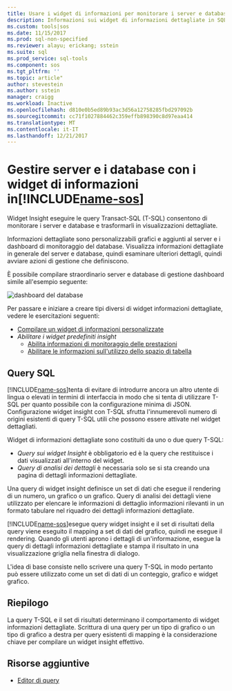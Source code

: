 ```yaml
---
title: Usare i widget di informazioni per monitorare i server e database in SQL Operations Studio (preview) | Documenti Microsoft
description: Informazioni sui widget di informazioni dettagliate in SQL Operations Studio (preview).
ms.custom: tools|sos
ms.date: 11/15/2017
ms.prod: sql-non-specified
ms.reviewer: alayu; erickang; sstein
ms.suite: sql
ms.prod_service: sql-tools
ms.component: sos
ms.tgt_pltfrm: ''
ms.topic: article"
author: stevestein
ms.author: sstein
manager: craigg
ms.workload: Inactive
ms.openlocfilehash: d810e0b5ed89b93ac3d56a12758285fbd297092b
ms.sourcegitcommit: cc71f1027884462c359effb898390c8d97eaa414
ms.translationtype: MT
ms.contentlocale: it-IT
ms.lasthandoff: 12/21/2017
---
```

# <a name="manage-servers-and-databases-with-insight-widgets-in-includename-sosincludesname-sos-shortmd"></a>Gestire server e i database con i widget di informazioni in[!INCLUDE[name-sos](../includes/name-sos-short.md)]

Widget Insight eseguire le query Transact-SQL (T-SQL) consentono di monitorare i server e database e trasformarli in visualizzazioni dettagliate. 

Informazioni dettagliate sono personalizzabili grafici e aggiunti al server e i dashboard di monitoraggio del database. Visualizza informazioni dettagliate in generale del server e database, quindi esaminare ulteriori dettagli, quindi avviare azioni di gestione che definiscono. 

È possibile compilare straordinario server e database di gestione dashboard simile all'esempio seguente:

![dashboard del database](media/insight-widgets/database-dashboard.png)


Per passare e iniziare a creare tipi diversi di widget informazioni dettagliate, vedere le esercitazioni seguenti:

- [Compilare un widget di informazioni personalizzate](tutorial-build-custom-insight-sql-server.md)
- *Abilitare i widget predefiniti insight*
   - [Abilita informazioni di monitoraggio delle prestazioni](tutorial-qds-sql-server.md)
   - [Abilitare le informazioni sull'utilizzo dello spazio di tabella](tutorial-table-space-sql-server.md)


## <a name="sql-queries"></a>Query SQL 

[!INCLUDE[name-sos](../includes/name-sos-short.md)]tenta di evitare di introdurre ancora un altro utente di lingua o elevati in termini di interfaccia in modo che si tenta di utilizzare T-SQL per quanto possibile con la configurazione minima di JSON. Configurazione widget insight con T-SQL sfrutta l'innumerevoli numero di origini esistenti di query T-SQL utili che possono essere attivate nel widget dettagliati.

Widget di informazioni dettagliate sono costituiti da uno o due query T-SQL:
* *Query sui widget Insight* è obbligatorio ed è la query che restituisce i dati visualizzati all'interno del widget.
* *Query di analisi dei dettagli* è necessaria solo se si sta creando una pagina di dettagli informazioni dettagliate.

Una query di widget insight definisce un set di dati che esegue il rendering di un numero, un grafico o un grafico. Query di analisi dei dettagli viene utilizzato per elencare le informazioni di dettaglio informazioni rilevanti in un formato tabulare nel riquadro dei dettagli informazioni dettagliate. 

[!INCLUDE[name-sos](../includes/name-sos-short.md)]esegue query widget insight e il set di risultati della query viene eseguito il mapping a set di dati del grafico, quindi ne esegue il rendering. Quando gli utenti aprono i dettagli di un'informazione, esegue la query di dettagli informazioni dettagliate e stampa il risultato in una visualizzazione griglia nella finestra di dialogo.

L'idea di base consiste nello scrivere una query T-SQL in modo pertanto può essere utilizzato come un set di dati di un conteggio, grafico e widget grafico. 

## <a name="summary"></a>Riepilogo

La query T-SQL e il set di risultati determinano il comportamento di widget informazioni dettagliate. Scrittura di una query per un tipo di grafico o un tipo di grafico a destra per query esistenti di mapping è la considerazione chiave per compilare un widget insight effettivo.



## <a name="additional-resources"></a>Risorse aggiuntive
- [Editor di query](tutorial-sql-editor.md)

